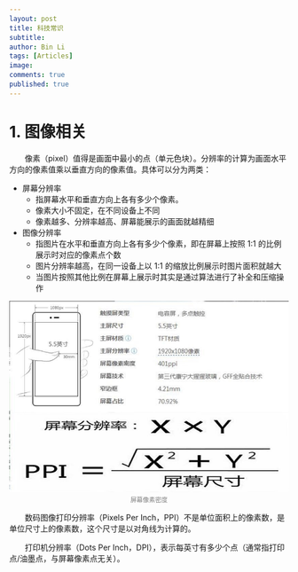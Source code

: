 ```yaml
---
layout: post
title: 科技常识
subtitle: 
author: Bin Li
tags: [Articles]
image: 
comments: true
published: true
---
```


# 1. 图像相关
　　像素（pixel）值得是画面中最小的点（单元色块）。分辨率的计算为画面水平方向的像素值乘以垂直方向的像素值。具体可以分为两类：
* 屏幕分辨率
    * 指屏幕水平和垂直方向上各有多少个像素。
    * 像素大小不固定，在不同设备上不同
    * 像素越多、分辨率越高、屏幕能展示的画面就越精细
* 图像分辨率
    * 指图片在水平和垂直方向上各有多少个像素，即在屏幕上按照 1:1 的比例展示时对应的像素点个数
    * 图片分辨率越高，在同一设备上以 1:1 的缩放比例展示时图片面积就越大
    * 当图片按照其他比例在屏幕上展示时其实是通过算法进行了补全和压缩操作

<p align="center">
<img src="/img/media/15870154483880.jpg" width="600">
</p>
<p style="margin-top:-2.5%" align="center">
    <em style="color:#808080;font-style:normal;font-size:80%;">屏幕像素密度</em>
</p>

　　数码图像打印分辨率（Pixels Per Inch，PPI）不是单位面积上的像素数，是单位尺寸上的像素数，这个尺寸是以对角线为计算的。

　　打印机分辨率（Dots Per Inch，DPI），表示每英寸有多少个点（通常指打印点/油墨点，与屏幕像素点无关）。